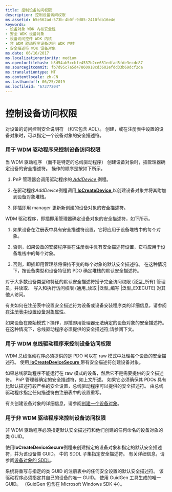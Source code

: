 ```yaml
---
title: 控制设备访问权限
description: 控制设备访问权限
ms.assetid: b5e562ad-573b-4b0f-9d85-2410fda16e4e
keywords:
- 设备对象 WDK 内核安全性
- 安全 WDK 设备对象
- 设备访问控件 WDK 内核
- 非 WDM 驱动程序设备访问 WDK 内核
- 安全描述符 WDK 设备对象
ms.date: 06/16/2017
ms.localizationpriority: medium
ms.openlocfilehash: b3d54ab5ccbfe4537b2ce651edfad5fde3ecdc87
ms.sourcegitcommit: fb7d95c7a5d47860918cd3602efdd33b69dcf2da
ms.translationtype: MT
ms.contentlocale: zh-CN
ms.lasthandoff: 06/25/2019
ms.locfileid: "67377204"
---
```

# <a name="controlling-device-access"></a>控制设备访问权限





对设备的访问控制安全说明符 （和它包含 ACL）。 创建，或在注册表中设置的设备对象时，可以指定一个设备对象的安全描述符。

### <a name="controlling-device-access-for-wdm-drivers"></a>用于 WDM 驱动程序来控制设备访问权限

当 WDM 驱动程序 （而不是特定的总线驱动程序） 创建设备对象时，插管理器确定设备的安全描述符。 操作的顺序是按如下所示。

1.  PnP 管理器会调用驱动程序的[ *AddDevice* ](https://docs.microsoft.com/windows-hardware/drivers/ddi/content/wdm/nc-wdm-driver_add_device)例程。

2.  在驱动程序*AddDevice*例程调用[ **IoCreateDevice** ](https://docs.microsoft.com/windows-hardware/drivers/ddi/content/wdm/nf-wdm-iocreatedevice)以创建设备对象并将其附加到设备对象堆栈。

3.  即插即用 manager 更新新创建的设备对象的安全描述符。

WDM 驱动程序，即插即用管理器确定设备对象的安全描述符，如下所示。

1.  如果设备在注册表中具有安全描述符设置，它将应用于设备堆栈中的每个对象。

2.  否则，如果设备的安装程序类在注册表中具有安全描述符设置，它将应用于设备堆栈中的每个对象。

3.  否则，即插即用管理器将保持不变的每个对象的默认安全描述符。 在这种情况下，按设备类型和设备特征的 PDO 确定堆栈的默认安全描述符。

对于大多数设备类型和特征的默认安全描述符授予完全访问权限 (泛型\_所有) 管理员，并读取、 写入和执行访问权限 (通用\_读取 |泛型\_编写 |泛型\_EXECUTE) 对其他人访问。

有关如何在注册表中设置安全描述符为设备或设备安装程序类的详细信息，请参阅[在注册表中设置设备对象属性](setting-device-object-properties-in-the-registry.md)。

如果设备在原始模式下操作，即插即用管理器无法确定的设备对象的安全描述符。 在这种情况下，总线驱动程序必须提供的安全描述符;请参阅下文。

### <a name="controlling-device-access-for-wdm-bus-drivers"></a>用于 WDM 总线驱动程序来控制设备访问权限

WDM 总线驱动程序必须提供的是 PDO 可以在 raw 模式中处理每个设备的安全描述符。 使用[ **IoCreateDeviceSecure** ](https://docs.microsoft.com/windows-hardware/drivers/ddi/content/wdmsec/nf-wdmsec-wdmlibiocreatedevicesecure)带有安全描述符创建设备对象。

如果总线驱动程序不能运行在 raw 模式的设备，然后它不是需要提供的安全描述符。 PnP 管理器确定的安全描述符，如上文所述。 如果它必须确保其 PDOs 具有比默认描述符较严格的安全设置，总线驱动程序可以提供的安全描述符。 由总线驱动程序指定任何描述符由注册表中的设置重写。

有关创建设备对象的详细信息，请参阅[创建一个设备对象](creating-a-device-object.md)。

### <a name="controlling-device-access-for-non-wdm-drivers"></a>用于非 WDM 驱动程序来控制设备访问权限

非 WDM 驱动程序必须指定默认安全描述符和他们创建的任何命名的设备对象的类 GUID。

使用**IoCreateDeviceSecure**例程来创建指定的设备对象和指定的默认安全描述符，并为该设备类 GUID。 中的 SDDL 子集指定安全描述符。 有关详细信息，请参阅[设备对象的 SDDL](sddl-for-device-objects.md)。

系统将重写与指定的类 GUID 的注册表中的任何安全设置的默认安全描述符。 该驱动程序必须指定其自己的设备的唯一 GUID。 使用 GuidGen 工具生成的唯一 GUID。 （GuidGen 包含在 Microsoft Windows SDK 中）。

 

 




